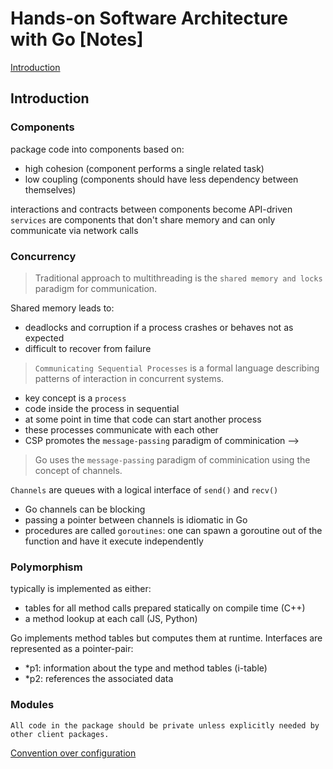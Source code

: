 # Hands-on Software Architecture with Go [Notes]

[Introduction](#introduction)

## Introduction

### Components

package code into components based on:
- high cohesion (component performs a single related task)
- low coupling (components should have less dependency between themselves)

interactions and contracts between components become API-driven
`services` are components that don't share memory and can only communicate via network calls

### Concurrency

> Traditional approach to multithreading is the `shared memory and locks` paradigm for communication. 

Shared memory leads to:
- deadlocks and corruption if a process crashes or behaves not as expected
- difficult to recover from failure

> `Communicating Sequential Processes` is a formal language describing patterns of interaction in concurrent systems.

- key concept is a `process`
- code inside the process in sequential
- at some point in time that code can start another process
- these processes communicate with each other
- CSP promotes the `message-passing` paradigm of comminication -->

> Go uses the `message-passing` paradigm of comminication using the concept of channels. 

`Channels` are queues with a logical interface of `send()` and `recv()`
- Go channels can be blocking
- passing a pointer between channels is idiomatic in Go
- procedures are called `goroutines`: one can spawn a goroutine out of the function and have it execute independently

### Polymorphism

typically is implemented as either:
- tables for all method calls prepared statically on compile time (C++)
- a method lookup at each call (JS, Python)

Go implements method tables but computes them at runtime. 
Interfaces are represented as a pointer-pair: 
- *p1: information about the type and method tables (i-table)
- *p2: references the associated data

### Modules

`All code in the package should be private unless explicitly needed by other client packages.`

[Convention over configuration](https://en.wikipedia.org/wiki/Convention_over_configuration)
